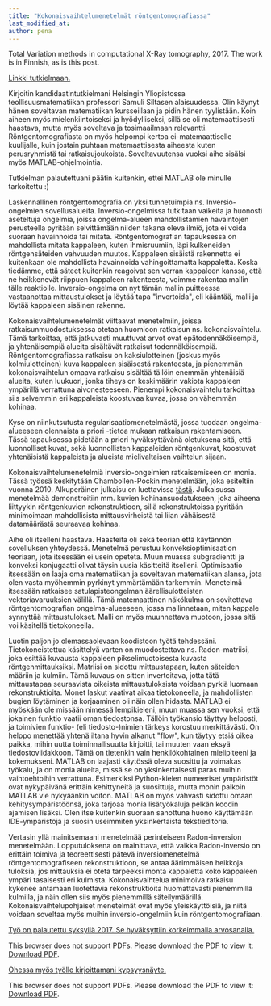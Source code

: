 ```yaml
---
title: "Kokonaisvaihtelumenetelmät röntgentomografiassa"
last_modified_at:
author: pena
---
```


Total Variation methods in computational X-Ray tomography, 2017. The work is in Finnish, as is this post.


[Linkki tutkielmaan.](https://gingerdeer.github.io/images/kandi.pdf)


Kirjoitin kandidaatintutkielmani Helsingin Yliopistossa teollisuusmatematiikan professori Samuli Siltasen alaisuudessa. Olin käynyt hänen soveltavan matematiikan kursseillaan ja pidin hänen tyylistään. Koin aiheen myös mielenkiintoiseksi ja hyödylliseksi, sillä se oli matemaattisesti haastava, mutta myös soveltava ja tosimaailmaan relevantti. Röntgentomografiasta on myös helpompi kertoa ei-matemaattiselle kuulijalle, kuin jostain puhtaan matemaattisesta aiheesta kuten perusryhmistä tai ratkaisujoukoista. Soveltavuutensa vuoksi aihe sisälsi myös MATLAB-ohjelmointia.


Tutkielman palautettuani päätin kuitenkin, ettei MATLAB ole minulle tarkoitettu :)


Laskennallinen röntgentomografia on yksi tunnetuimpia ns. Inversio-ongelmien sovellusalueita. Inversio-ongelmissa tutkitaan vaikeita ja huonosti aseteltuja ongelmia, joissa ongelma-alueen mahdollistamien havaintojen perusteella pyritään selvittämään niiden takana oleva ilmiö, jota ei voida suoraan havainnoida tai mitata. Röntgentomografian tapauksessa on mahdollista mitata kappaleen, kuten ihmisruumiin, läpi kulkeneiden röntgensäteiden vahvuuden muutos. Kappaleen sisäistä rakennetta ei kuitenkaan ole mahdollista havainnoida vahingoittamatta kappaletta. Koska tiedämme, että säteet kuitenkin reagoivat sen verran kappaleen kanssa, että ne heikkenevät riippuen kappaleen rakenteesta, voimme rakentaa mallin tälle reaktiolle. Inversio-ongelma on nyt tämän mallin puitteessa vastaanottaa mittaustulokset ja löytää tapa "invertoida", eli kääntää, malli ja löytää kappaleen sisäinen rakenne. 


Kokonaisvaihtelumenetelmät viittaavat menetelmiin, joissa ratkaisunmuodostuksessa otetaan huomioon ratkaisun ns. kokonaisvaihtelu. Tämä tarkoittaa, että jatkuvasti muuttuvat arvot ovat epätodennäköisempiä, ja yhtenäisempiä alueita sisältävät ratkaisut todennäköisempiä. Röntgentomografiassa ratkaisu on kaksiulotteinen (joskus myös kolmiulotteinen) kuva kappaleen sisäisestä rakenteesta, ja pienemmän kokonaisvaihtelun omaava ratkaisu sisältää tällöin enemmän yhtenäisiä alueita, kuten luukuori, jonka  tiheys on keskimäärin vakiota kappaleen ympärillä verrattuna aivonesteeseen. Pienempi kokonaisvaihtelu tarkoittaa siis selvemmin eri kappaleista koostuvaa kuvaa, jossa on vähemmän kohinaa.


Kyse on niinkutsutusta regularisaatiomenetelmästä, jossa tuodaan ongelma-alueeseen olennaista a priori -tietoa mukaan ratkaisun rakentamiseen. Tässä tapauksessa pidetään a priori hyväksyttävänä oletuksena sitä, että luonnolliset kuvat, sekä luonnollisten kappaleiden röntgenkuvat, koostuvat yhtenäisistä kappaleista ja alueista mielivaltaisen vaihtelun sijaan.


Kokonaisvaihtelumenetelmiä inversio-ongelmien ratkaisemiseen on monia. Tässä työssä keskitytään Chambollen-Pockin menetelmään, joka esiteltiin vuonna 2010. Alkuperäinen julkaisu on luettavissa [tästä](https://hal.archives-ouvertes.fr/hal-00490826/document). Julkaisussa menetelmää demonstroitiin mm. kuvien kohinansuodatukseen, joka aiheena liittyykin röntgenkuvien rekonstruktioon, sillä rekonstruktoissa pyritään minimoimaan mahdollisista mittausvirheistä tai liian vähäisestä datamäärästä seuraavaa kohinaa.


Aihe oli itselleni haastava. Haasteita oli sekä teorian että käytännön sovelluksen yhteydessä. Menetelmä perustuu konveksioptimisaation teoriaan, jota itsessään ei usein opeteta. Muun muassa subgradientti ja konveksi konjugaatti olivat täysin uusia käsitteitä itselleni. Optimisaatio itsessään on laaja oma matematiikan ja soveltavan matematiikan alansa, jota olen vasta myöhemmin pyrkinyt ymmärtämään tarkemmin. Menetelmä itsessään ratkaisee satulapisteongelman äärellisulotteisten vektoriavaruuksien välillä. Tämä matemaattinen näkökulma on sovitettava röntgentomografian ongelma-alueeseen, jossa mallinnetaan, miten kappale synnyttää mittaustulokset. Malli on myös muunnettava muotoon, jossa sitä voi käsitellä tietokoneella.


Luotin paljon jo olemassaolevaan koodistoon työtä tehdessäni. Tietokoneistettua käsittelyä varten on muodostettava ns. Radon-matriisi, joka esittää kuvausta kappaleen pikselimuotoisesta kuvasta röntgenmittauksiksi. Matriisi on sidottu mittaustapaan, kuten säteiden määriin ja kulmiin. Tämä kuvaus on sitten invertoitava, jotta tätä mittaustapaa seuraavista oikeista mittaustuloksista voidaan pyrkiä luomaan rekonstruktioita. Monet laskut vaativat aikaa tietokoneella, ja mahdollisten bugien löytäminen ja korjaaminen oli näin ollen hidasta. MATLAB ei myöskään ole missään nimessä lempikieleni, muun muassa sen vuoksi, että jokainen funktio vaatii oman tiedostonsa. Tällöin työkansio täyttyy helposti, ja toimivien funktio- (eli tiedosto-)nimien tärkeys korostuu merkittävästi. On helppo menettää yhtenä iltana hyvin alkanut "flow", kun täytyy etsiä oikea paikka, mihin uutta toiminnallisuutta kirjoitti, tai muuten vaan eksyä tiedostoviidakkoon. Tämä on tietenkin vain henkilökohtainen mielipiteeni ja kokemukseni. MATLAB on laajasti käytössä oleva suosittu ja voimakas työkalu, ja on monia alueita, missä se on yksinkertaisesti paras muihin vaihtoehtoihin verrattuna. Esimerkiksi Python-kielen numeeriset ympäristöt ovat nykypäivänä erittäin kehittyneitä ja suosittuja, mutta monin paikoin MATLAB vie nykyäänkin voiton. MATLAB on myös vahvasti sidottu omaan kehitysympäristöönsä, joka tarjoaa monia lisätyökaluja pelkän koodin ajamisen lisäksi. Olen itse kuitenkin suoraan sanottuna huono käyttämään IDE-ympäristöjä ja suosin useimmiten yksinkertaista tekstieditoria.


Vertasin yllä mainitsemaani menetelmää perinteiseen Radon-inversion menetelmään. Lopputuloksena on mainittava, että vaikka Radon-inversio on erittäin toimiva ja teoreettisesti pätevä inversiomenetelmä röntgentomografiseen rekonstruktioon, se antaa äärimmäisen heikkoja tuloksia, jos mittauksia ei oteta tarpeeksi monta kappaletta koko kappaleen ympäri tasaisesti eri kulmista. Kokonaisvaihtelua minimoiva ratkaisu kykenee antamaan luotettavia rekonstruktioita huomattavasti pienemmillä kulmilla,  ja näin ollen siis myös pienemmillä säteilymäärillä. Kokonaisvaihtelupohjaiset menetelmät ovat myös yleiskäyttöisiä, ja niitä voidaan soveltaa myös muihin inversio-ongelmiin kuin röntgentomografiaan.


[Työ on palautettu syksyllä 2017. Se hyväksyttiin korkeimmalla arvosanalla.](https://gingerdeer.github.io/images/kandi.pdf)


<object id="kandi" data="/images/kandi.pdf" type="application/pdf" width="100%" height="750rem;">
<p>This browser does not support PDFs. Please download the PDF to view it: 
<a href="/images/kandi.pdf">Download PDF</a>.</p>
</object>


[Ohessa myös työlle kirjoittamani kypsyysnäyte.](https://gingerdeer.github.io/images/kypsyys.pdf)


<object id="kypsyys" data="/images/kypsyys.pdf" type="application/pdf" width="100%" height="750rem;">
<p>This browser does not support PDFs. Please download the PDF to view it: 
<a href="/images/kypsyys.pdf">Download PDF</a>.</p>
</object>

